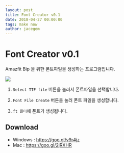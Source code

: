 ```yaml
---
layout: post
title: Font Creator v0.1
date: 2018-04-27 00:00:00
tags: make now
author: jacegem
---
```


# Font Creator v0.1

Amazfit Bip 을 위한 폰트파일을 생성하는 프로그램입니다. 

![](https://goo.gl/ZwoBtY)


1. `Select TTF file` 버튼을 눌러서 폰트파일을 선택합니다. 

2. `Font File Create` 버튼을 눌러 폰트 파일을 생성합니다.

3. `ft 폴더`에 폰트가 생성됩니다. 


## Download

- Windows : <https://goo.gl/v9r4jz>
- Mac : <https://goo.gl/2jRXHR>



